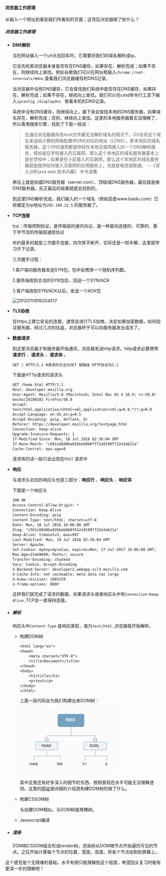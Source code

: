 #### 浏览器工作原理

从输入一个网址到看到我们所看到的页面；这背后浏览器做了些什么？

##### 浏览器工作原理

* **DNS解析** 

  当在网址输入一个url点击回车时，它需要将我们的域名解析成ip。

  它会先检索浏览器本身是否存在DNS缓存，如果存在，解析完成；如果不存在，则继续向上查找。例如谷歌我们可以在网址框输入``chrome://net-internals/#dns`` 查看我们浏览器缓存的DNS记录。

  当浏览器中没有DNS缓存，它会查找我们系统中是否存在DNS缓存，如果存在，解析完成；如果不存在，继续向上查找。我们可以在cmd命令行工具下输入``ipconfig /displaydns `` 查看本机的DNS记录。

  系统中没有DNS缓存，则继续向上，接下来会查找本地的DNS服务器，如果域名存在，解析完成；否则，继续向上查找。这里的本地服务器着实没理解了，所以善用搜索引擎，找到了下面一段话：

  >在通过浏览器缓存及host文件都无法解析域名的情况下，OS会将这个域名发送给计算机网络配置中DNS对应的地址（LDNS），即本地区的域名服务器。这个DNS通常都提供给你本地互联网接入的一个DNS解析服务，假如是在学校接入的互联网，那么这个本地区的域名服务器基本上是在学校中；如果是在小区接入的互联网，那么这个本地区的域名服务器就是提供给你接入互联网的应用服务上，也就是电信或联通。
  >--《深入分析java web 技术内幕》 许令波著

  再往上就是权威DNS服务器（server.com）、顶级域DNS服务器，最后就是根DNS服务器。反正最后的结果就是会找到的。

  到这里DNS解析完成，我们输入的一个域名（例如百度www.baidu.com）已经被定为ip地址为``202.108.22.5`` 的服务器了。

* **TCP连接** 

  tcp：传输控制协议，是传输层的通讯协议，是一种面向连接的、可靠的、基于字节流的传输层通信协议

  听的最多的就是三次握手连接，四次挥手断开，实际还是一知半解，这里就学习作下记录。

  三次握手过程：

  1.客户端向服务器发送SYN包，包中会携带一个随机序列数。

  2.服务端收到合法的SYN包后，回送一个SYN/ACK

  3.客户端收到SYN/ACK以后，发送一个ACK包

  ![2012070916204517](E:\github\daily\img\2012070916204517.jpg)
  
* **TLS协商** 

  在https上建立安全的连接，通常会进行TLS协商，决定如果加密数据，如何验证服务器，经过几次的往返，浏览器终于可以向服务器发出请求了。

* **数据请求** 

  到这里浏览器才和服务器开始通讯，浏览器发送http请求。http请求必要携带**请求行** 、**请求头** 、**请求体** 。

  ``GET / HTTP/1.1 #请求的方法为GET 根路径 HTTP协议为1.1  ``  

  下面是HTTp请求的请求头

  ```
  GET /home.html HTTP/1.1
  Host: developer.mozilla.org
  User-Agent: Mozilla/5.0 (Macintosh; Intel Mac OS X 10.9; rv:50.0) Gecko/20100101 Firefox/50.0
  Accept: text/html,application/xhtml+xml,application/xml;q=0.9,*/*;q=0.8
  Accept-Language: en-US,en;q=0.5
  Accept-Encoding: gzip, deflate, br
  Referer: https://developer.mozilla.org/testpage.html
  Connection: keep-alive
  Upgrade-Insecure-Requests: 1
  If-Modified-Since: Mon, 18 Jul 2016 02:36:04 GMT
  If-None-Match: "c561c68d0ba92bbeb8b0fff2a9199f722e3a621a"
  Cache-Control: max-age=0
  ```

  请求体的话一般只会出现在``POST`` 请求中

* **响应** 

  与请求头对应的响应头也是三部分：**响应行** 、**响应头** 、**响应体** 

  下面是一个响应头

  ```
  200 OK
  Access-Control-Allow-Origin: *
  Connection: Keep-Alive
  Content-Encoding: gzip
  Content-Type: text/html; charset=utf-8
  Date: Mon, 18 Jul 2016 16:06:00 GMT
  Etag: "c561c68d0ba92bbeb8b0f612a9199f722e3a621a"
  Keep-Alive: timeout=5, max=997
  Last-Modified: Mon, 18 Jul 2016 02:36:04 GMT
  Server: Apache
  Set-Cookie: mykey=myvalue; expires=Mon, 17-Jul-2017 16:06:00 GMT; Max-Age=31449600; Path=/; secure
  Transfer-Encoding: chunked
  Vary: Cookie, Accept-Encoding
  X-Backend-Server: developer2.webapp.scl3.mozilla.com
  X-Cache-Info: not cacheable; meta data too large
  X-kuma-revision: 1085259
  x-frame-options: DENY
  ```

  这样我们就完成了请求的数据，如果请求头或者响应头中有``Connection:Keep-Alive`` ,TCP会一直保持连接。

* ##### 解析

  响应头中``Content-Type`` 是响应类型，值为``text/html`` ,浏览器就开始解析。

  * 构建DOM树

    ```<html lang="en">
    <html lang="en">
    <head>
        <meta charset="UTF-8">
        <title>Document</title>
    </head>
    <body>
        <h1>title</h1>
        <p>text</p>
    </body>
    </html>
    ```

    上面一段代码会为我们构建出来DOM树：

    ![DOMTree](../img/DOMTree.png)

    其中这里还有好多深入的细节的东西，按照我现在水平可能无法理解透彻。这里的[网站](https://www.html5rocks.com/zh/tutorials/internals/howbrowserswork/#Introduction)很详细的介绍其构建DOM树时做了什么。

  * 构建CSSOM树

    与创建DOM相似，与DOM树是两棵树。

  * Javascript编译

* ##### 渲染

  DOM和CSSOM组合形成render树，渲染树从DOM根节点开始遍历可见的节点。之后开始计算每个节点的位置，宽度，高度。将各个节点绘制到屏幕上。

这个感觉是个无限难的基础，水平有限只能理解到这个程度，希望回头复习时能有更深一步的理解吧！